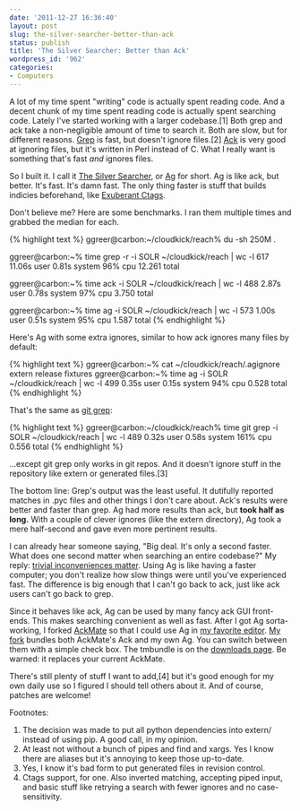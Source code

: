 ```yaml
---
date: '2011-12-27 16:36:40'
layout: post
slug: the-silver-searcher-better-than-ack
status: publish
title: 'The Silver Searcher: Better than Ack'
wordpress_id: '962'
categories:
- Computers
---
```


A lot of my time spent "writing" code is actually spent reading code. And a decent chunk of my time spent reading code is actually spent searching code. Lately I've started working with a larger codebase.\[1\] Both grep and ack take a non-negligible amount of time to search it. Both are slow, but for different reasons. [Grep](http://www.gnu.org/s/grep/) is fast, but doesn't ignore files.\[2\] [Ack](http://betterthangrep.com/) is very good at ignoring files, but it's written in Perl instead of C. What I really want is something that's fast _and_ ignores files.

So I built it. I call it [The Silver Searcher](https://github.com/ggreer/the_silver_searcher), or [Ag](http://en.wikipedia.org/wiki/Symbol_(chemical_element)) for short. Ag is like ack, but better. It's fast. It's damn fast. The only thing faster is stuff that builds indicies beforehand, like [Exuberant Ctags](http://ctags.sourceforge.net/).

Don't believe me? Here are some benchmarks. I ran them multiple times and grabbed the median for each.


{% highlight text %}
ggreer@carbon:~/cloudkick/reach% du -sh
250M	.

ggreer@carbon:~% time grep -r -i SOLR ~/cloudkick/reach | wc -l
     617
11.06s user 0.81s system 96% cpu 12.261 total

ggreer@carbon:~% time ack -i SOLR ~/cloudkick/reach | wc -l
     488
2.87s user 0.78s system 97% cpu 3.750 total

ggreer@carbon:~% time ag -i SOLR ~/cloudkick/reach | wc -l
     573
1.00s user 0.51s system 95% cpu 1.587 total
{% endhighlight %}


Here's Ag with some extra ignores, similar to how ack ignores many files by default:

{% highlight text %}
ggreer@carbon:~% cat ~/cloudkick/reach/.agignore 
extern
release
fixtures
ggreer@carbon:~% time ag -i SOLR ~/cloudkick/reach | wc -l
     499
0.35s user 0.15s system 94% cpu 0.528 total
{% endhighlight %}

That's the same as [git grep](http://book.git-scm.com/4_finding_with_git_grep.html):


{% highlight text %}
ggreer@carbon:~/cloudkick/reach% time git grep -i SOLR ~/cloudkick/reach | wc -l
     489
0.32s user 0.58s system 161% cpu 0.556 total
{% endhighlight %}



...except git grep only works in git repos. And it doesn't ignore stuff in the repository like extern or generated files.\[3\]

The bottom line: Grep's output was the least useful. It dutifully reported matches in .pyc files and other things I don't care about. Ack's results were better and faster than grep. Ag had more results than ack, but **took half as long.** With a couple of clever ignores (like the extern directory), Ag took a mere half-second and gave even more pertinent results.

I can already hear someone saying, "Big deal. It's only a second faster. What does one second matter when searching an entire codebase?" My reply: [trivial inconveniences matter](http://lesswrong.com/lw/f1/beware_trivial_inconveniences/). Using Ag is like having a faster computer; you don't realize how slow things were until you've experienced fast. The difference is big enough that I can't go back to ack, just like ack users can't go back to grep.

Since it behaves like ack, Ag can be used by many fancy ack GUI front-ends. This makes searching convenient as well as fast. After I got Ag sorta-working, I forked [AckMate](https://github.com/protocool/AckMate/) so that I could use Ag in [my favorite editor](http://macromates.com/). [My fork](https://github.com/ggreer/AckMate/) bundles both AckMate's Ack and my own Ag. You can switch between them with a simple check box. The tmbundle is on the [downloads page](https://github.com/ggreer/AckMate/downloads). Be warned: it replaces your current AckMate.

There's still plenty of stuff I want to add,\[4\] but it's good enough for my own daily use so I figured I should tell others about it. And of course, patches are welcome!

  

  

  

Footnotes:

1. The decision was made to put all python dependencies into extern/ instead of using pip. A good call, in my opinion.
2. At least not without a bunch of pipes and find and xargs. Yes I know there are aliases but it's annoying to keep those up-to-date.
3. Yes, I know it's bad form to put generated files in revision control. 
4. Ctags support, for one. Also inverted matching, accepting piped input, and basic stuff like retrying a search with fewer ignores and no case-sensitivity.

